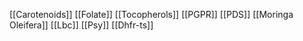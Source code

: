 [[Carotenoids]]
[[Folate]]
[[Tocopherols]]
[[PGPR]]
[[PDS]]
[[Moringa Oleifera]]
[[Lbc]]
[[Psy]]
[[Dhfr-ts]]
